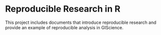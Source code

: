 # Reproducible Research in R

This project includes documents that introduce reproducible research and provide an example of reproducible analysis in GIScience. 